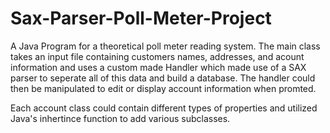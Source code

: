 # Sax-Parser-Poll-Meter-Project
A Java Program for a theoretical poll meter reading system. The main class takes an input file containing customers names, addresses, and acount information and uses a custom made Handler which made use of a SAX parser to seperate all of this data and build a database. The handler could then be manipulated to edit or display account information when promted.

Each account class could contain different types of properties and utilized Java's inhertince function to add various subclasses.
